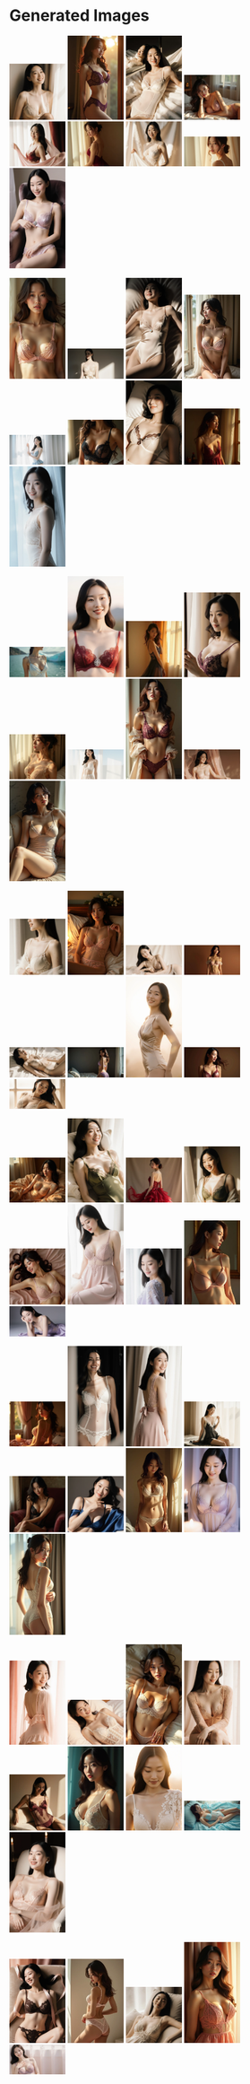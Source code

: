 # Generated Images



<img src="2025_09_25_01.webp" width="100"/> <img src="2025_09_25_02.webp" width="100"/> <img src="2025_09_25_03.webp" width="100"/> <img src="2025_09_25_04.webp" width="100"/> <img src="2025_09_25_05.webp" width="100"/> <img src="2025_09_25_06.webp" width="100"/> <img src="2025_09_25_07.webp" width="100"/> <img src="2025_09_25_08.webp" width="100"/> <img src="2025_09_25_09.webp" width="100"/>

<img src="2025_09_25_10.webp" width="100"/> <img src="2025_09_25_11.webp" width="100"/> <img src="2025_09_25_12.webp" width="100"/> <img src="2025_09_25_13.webp" width="100"/> <img src="2025_09_25_14.webp" width="100"/> <img src="2025_09_25_15.webp" width="100"/> <img src="2025_09_25_16.webp" width="100"/> <img src="2025_09_25_17.webp" width="100"/> <img src="2025_09_25_18.webp" width="100"/>

<img src="2025_09_25_19.webp" width="100"/> <img src="2025_09_25_20.webp" width="100"/> <img src="2025_09_25_21.webp" width="100"/> <img src="2025_09_25_22.webp" width="100"/> <img src="2025_09_25_23.webp" width="100"/> <img src="2025_09_25_24.webp" width="100"/> <img src="2025_09_25_25.webp" width="100"/> <img src="2025_09_25_26.webp" width="100"/> <img src="2025_09_25_27.webp" width="100"/>

<img src="2025_09_25_28.webp" width="100"/> <img src="2025_09_25_29.webp" width="100"/> <img src="2025_09_25_30.webp" width="100"/> <img src="2025_09_25_31.webp" width="100"/> <img src="2025_09_25_32.webp" width="100"/> <img src="2025_09_25_33.webp" width="100"/> <img src="2025_09_25_34.webp" width="100"/> <img src="2025_09_25_35.webp" width="100"/> <img src="2025_09_25_36.webp" width="100"/>

<img src="2025_09_25_37.webp" width="100"/> <img src="2025_09_25_38.webp" width="100"/> <img src="2025_09_25_39.webp" width="100"/> <img src="2025_09_25_40.webp" width="100"/> <img src="2025_09_25_41.webp" width="100"/> <img src="2025_09_25_42.webp" width="100"/> <img src="2025_09_25_43.webp" width="100"/> <img src="2025_09_25_44.webp" width="100"/> <img src="2025_09_25_45.webp" width="100"/>

<img src="2025_09_25_46.webp" width="100"/> <img src="2025_09_25_47.webp" width="100"/> <img src="2025_09_25_48.webp" width="100"/> <img src="2025_09_25_49.webp" width="100"/> <img src="2025_09_25_50.webp" width="100"/> <img src="2025_09_25_51.webp" width="100"/> <img src="2025_09_25_52.webp" width="100"/> <img src="2025_09_25_53.webp" width="100"/> <img src="2025_09_25_54.webp" width="100"/>

<img src="2025_09_25_55.webp" width="100"/> <img src="2025_09_25_56.webp" width="100"/> <img src="2025_09_25_57.webp" width="100"/> <img src="2025_09_25_58.webp" width="100"/> <img src="2025_09_25_59.webp" width="100"/> <img src="2025_09_25_60.webp" width="100"/> <img src="2025_09_25_61.webp" width="100"/> <img src="2025_09_25_62.webp" width="100"/> <img src="2025_09_25_63.webp" width="100"/>

<img src="2025_09_25_64.webp" width="100"/> <img src="2025_09_25_65.webp" width="100"/> <img src="2025_09_25_66.webp" width="100"/> <img src="2025_09_25_67.webp" width="100"/> <img src="2025_09_25_68.webp" width="100"/>